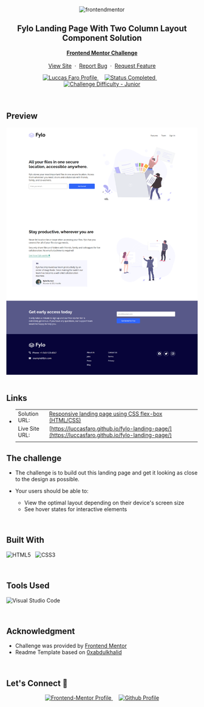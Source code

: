 <div align="center">

  <img src="https://www.frontendmentor.io/static/images/logo-mobile.svg" alt="frontendmentor" width="80">

  <h2 align="center">Fylo Landing Page With Two Column Layout Component Solution</h2>
  <p align="center">
    <a href="https://www.frontendmentor.io/challenges/fylo-landing-page-with-two-column-layout-5ca5ef041e82137ec91a50f5" target="_blank"><strong>Frontend Mentor Challenge</strong></a>
    <br />
    <br />
    <a href="https://luccasfaro.github.io/fylo-landing-page/" target="_blank">View Site</a>
    &nbsp;·&nbsp;
    <a href="https://github.com/luccasfaro/fylo-landing-page/issues" target="_blank">Report Bug</a>
    &nbsp;·&nbsp;
    <a href="https://github.com/luccasfaro/fylo-landing-page/issues" target="_blank">Request Feature</a>
  </p>
</div>

<!-- Badges -->
<div align="center">
  <!-- Profiles -->
  <a href="https://www.frontendmentor.io/profile/luccasfaro" target="_blank">
    <img src="https://img.shields.io/badge/Profile-luccasfaro-fefefe?style=for-the-badge&logo=frontendmentor" alt="Luccas Faro Profile">
  </a> &nbsp;&nbsp;&nbsp;

  <!-- Status -->
  <a href="#">
    <img src="https://img.shields.io/badge/Status-Completed-00CE80?style=for-the-badge" alt="Status Completed">
  </a> &nbsp;&nbsp;&nbsp;

  <!-- Difficulty -->
  <a href="https://www.frontendmentor.io/challenges?difficulties=1"  target="_blank">
    <img src="https://img.shields.io/badge/Difficulty-Junior-aad742?style=for-the-badge&logo=frontendmentor" alt="Challenge Difficulty - Junior">
  </a>

</div>
<br />
<br />



## **Preview**

<div align='center'>
<img src='./images/previewsite-fylo-landing-page-two-column-layout.png' alt='Fylo Landing Page With Two Column Layout Component solution preview image'>
</div>


<br>

## **Links**

- |||
  | :----- | :----- |
  | Solution URL: | [Responsive landing page using CSS flex-box (HTML/CSS)](https://www.frontendmentor.io/solutions/responsive-landing-page-using-css-flexbox-LwIwvNSQgg) |
  | Live Site URL: | [https://luccasfaro.github.io/fylo-landing-page/](https://luccasfaro.github.io/fylo-landing-page/) |
  |||


## The challenge

- The challenge is to build out this landing page and get it looking as close to the design as possible.

- Your users should be able to: 
  - View the optimal layout depending on their device's screen size
  - See hover states for interactive elements

<br>


## **Built With**

 ![HTML5](https://img.shields.io/badge/html5-%23E34F26.svg?style=for-the-badge&logo=html5&logoColor=white) &nbsp; ![CSS3](https://img.shields.io/badge/css3-%231572B6.svg?style=for-the-badge&logo=css3&logoColor=white) 


<br>

## **Tools Used**

![Visual Studio Code](https://img.shields.io/badge/VS%20Code-0078d7.svg?style=for-the-badge&logo=visual-studio-code&logoColor=white) &nbsp;


<br>

## **Acknowledgment**

* Challenge was provided by [Frontend Mentor](https://www.frontendmentor.io)
* Readme Template based on [0xabdulkhalid](https://github.com/0xabdulkhalid/3-column-preview-card-component/blob/main/README.md)

<br>

## **Let's Connect 👋**

<div align=center>

<!--   <a href="https://linkedin.com/in/0xabdulkhalid" target="_blank">
    <img src="https://img.shields.io/badge/linkedin%20Profile-%2300acee.svg?color=405DE6&style=for-the-badge&logo=linkedin&logoColor=white" alt="Linkedin Profile">
  </a>&nbsp;&nbsp;&nbsp; -->

  <a href="https://www.frontendmentor.io/profile/luccasfaro" target="_blank">
    <img src="https://img.shields.io/badge/FEM%20Profile-f8f9f8?style=for-the-badge&logo=Frontend-Mentor&logoColor=black" alt="Frontend-Mentor Profile">
  </a> &nbsp;&nbsp;&nbsp;

  <a href="https://www.github.com/luccasfaro/" target="_blank">
    <img src="https://img.shields.io/badge/Github%20Profile-131313?style=for-the-badge&logo=github&logoColor=white" alt="Github Profile">
  </a>

</div>

<br>


<!--  Readme Template: https://github.com/0xabdulkhalid/3-column-preview-card-component/blob/main/README.md -->
